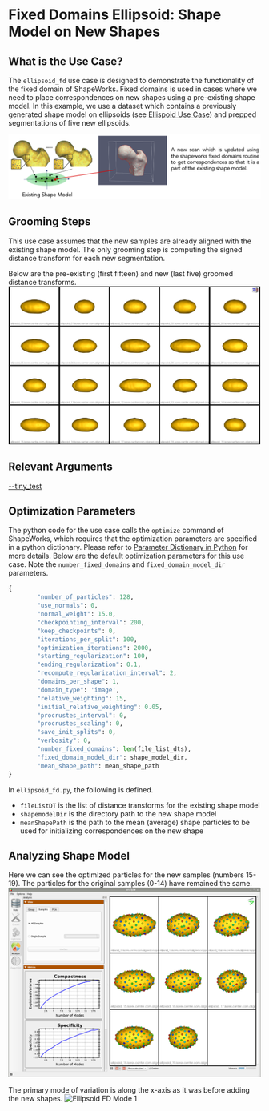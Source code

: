 # Fixed Domains Ellipsoid: Shape Model on New Shapes

## What is the Use Case? 
The `ellipsoid_fd` use case is designed to demonstrate the functionality of the fixed domain of ShapeWorks. Fixed domains is used in cases where we need to place correspondences on new shapes using a pre-existing shape model. In this example, we use a dataset which contains a previously generated shape model on ellipsoids (see [Ellispoid Use Case](../segmentation-based/ellipsoid.md)) and prepped segmentations of five new ellipsoids.

![Fixed Domains](../../img/use-cases/fixed-domains.png)

## Grooming Steps
This use case assumes that the new samples are already aligned with the existing shape model. The only grooming step is computing the signed distance transform for each new segmentation.

Below are the pre-existing (first fifteen) and new (last five) groomed distance transforms.
![Fixed domain ellipsoid distance transforms](../../img/use-cases/ellipsoids_fd_input.png)

## Relevant Arguments
[--tiny_test](../use-cases.md#-tiny_test)

## Optimization Parameters
The python code for the use case calls the `optimize` command of ShapeWorks, which requires that the optimization parameters are specified in a python dictionary. Please refer to [Parameter Dictionary in Python](../../workflow/optimize.md#parameter-dictionary-in-python) for more details. 
Below are the default optimization parameters for this use case. Note the `number_fixed_domains` and `fixed_domain_model_dir` parameters.

```python
{
        "number_of_particles": 128,
        "use_normals": 0,
        "normal_weight": 15.0,
        "checkpointing_interval": 200,
        "keep_checkpoints": 0,
        "iterations_per_split": 100,
        "optimization_iterations": 2000,
        "starting_regularization": 100,
        "ending_regularization": 0.1,
        "recompute_regularization_interval": 2,
        "domains_per_shape": 1,
        "domain_type": 'image',
        "relative_weighting": 15,
        "initial_relative_weighting": 0.05,
        "procrustes_interval": 0,
        "procrustes_scaling": 0,
        "save_init_splits": 0,
        "verbosity": 0,
        "number_fixed_domains": len(file_list_dts),
        "fixed_domain_model_dir": shape_model_dir,
        "mean_shape_path": mean_shape_path
}
```

In `ellipsoid_fd.py`, the following is defined.

- `fileListDT` is the list of distance transforms for the existing shape model
- `shapemodelDir` is the directory path to the new shape model
- `meanShapePath` is the path to the mean (average) shape particles to be used for initializing correspondences on the new shape

## Analyzing Shape Model

Here we can see the optimized particles for the new samples (numbers 15-19). The particles for the original samples (0-14) have remained the same.
![Ellipsoid FD Optimization](../../img/use-cases/ellipsoid_fd.png)

The primary mode of variation is along the x-axis as it was before adding the new shapes.
![Ellipsoid FD Mode 1](https://sci.utah.edu/~shapeworks/doc-resources/gifs/ellipsoid_fd_mode1.gif)

